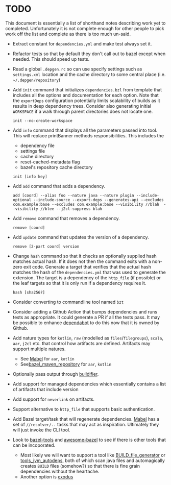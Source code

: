 # TODO

This document is essentially a list of shorthand notes describing work yet to completed.
Unfortunately it is not complete enough for other people to pick work off the list and
complete as there is too much un-said.

* Extract constant for `dependencies.yml` and make test always set it.

* Refactor tests so that by default they don't call out to bazel except when needed. This should speed
  up tests. 

* Read a global `.depgen.rc` so can use specify settings such as `settings.xml` location and the cache
  directory to some central place (i.e. `~/.depgen/repository`)

* Add `init` command that initializes `dependencies.bzl` from template that includes all the options and
  documentation for each option. Note that the `exportDeps` configuration potentially limits scalability of
  builds as it results in deep dependency trees. Consider also generating initial `WORKSPACE` if a walk through
  parent directories does not locate one.

  `init --no-create-workspace`

* Add `info` command that displays all the parameters passed into tool. This will replace printBanner
  methods responsibilities. This includes the
  - dependency file
  - settings file
  - cache directory
  - reset-cached-metadata flag
  - bazel's repository cache directory

  `init [info key]`

* Add `add` command that adds a dependency.

  `add [coord] --alias foo --nature java --nature plugin --include-optional --include-source --export-deps --generates-api --excludes com.example:base --excludes com.example:base --visibility //blah  --visibility //blee --j2cl-suppress blah`

* Add `remove` command that removes a dependency.

  `remove [coord]`

* Add `update` command that updates the version of a dependency.

  `remove [2-part coord] version`

* Change `hash` command so that it checks an optionally supplied hash matches actual hash. If it does not then
  the command exits with a non-zero exit code. Generate a target that verifies that the actual hash matches the
  hash of the `dependencies.yml` that was used to generate the extension. The target is a dependency of the
  `http_file` (if possible) or the leaf targets so that it is only run if a dependency requires it.

  `hash [sha256?]`

* Consider converting to commandline tool named `bzt`

* Consider adding a Github Action that bumps dependencies and runs tests as appropriate. It could generate a PR if
  all the tests pass. It may be possible to enhance [dependabot](https://dependabot.com/) to do this now that it
  is owned by Github.

* Add nature types for `kotlin`, `raw` (modelled as `files`/`filegroups`), `scala`, `aar`, `j2cl` etc. that
  control how artifacts are defined. Artifacts may support multiple natures.
  - See [Mabel](https://github.com/menny/mabel) for `aar`, `kotlin`
  - See[bazel_maven_repository](https://github.com/square/bazel_maven_repository) for `aar`, `kotlin`

* Optionally pass output through [buildifier](https://github.com/bazelbuild/buildtools/tree/master/buildifier).

* Add support for managed dependencies which essentially contains a list of artifacts that include version

* Add support for `neverlink` on artifacts.

* Support alternative to `http_file` that supports basic authentication.

* Add Bazel target/task that will regenerate dependencies. [Mabel](https://github.com/menny/mabel) has a set
  of `//resolver/..` tasks that may act as inspiration. Ultimately they will just invoke the CLI tool.

* Look to [bazel-tools](https://github.com/spotify/bazel-tools) and [awesome-bazel](https://github.com/jin/awesome-bazel)
  to see if there is other tools that can be incoporated.
  - Most likely we will want to support a tool like [BUILD_file_generator](https://github.com/bazelbuild/BUILD_file_generator)
    or [tools_jvm_autodeps](https://github.com/cgrushko/tools_jvm_autodeps), both of which scan java files and
    automagically creates `BUILD` files (somehow?) so that there is fine grain dependencies without the heartache.
  - Another option is [exodus](https://wix-incubator.github.io/exodus)
